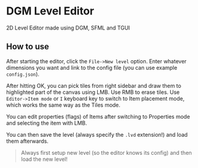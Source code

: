 # DGM Level Editor
 2D Level Editor made using DGM, SFML and TGUI

## How to use

After starting the editor, click the `File->New level` option. Enter whatever dimensions you want and link to the config file (you can use example `config.json`).

After hitting OK, you can pick tiles from right sidebar and draw them to highlighted part of the canvas using LMB. Use RMB to erase tiles. Use `Editor->Item mode` or `I` keyboard key to switch to Item placement mode, which works the same way as the Tiles mode.

You can edit properties (flags) of Items after switching to Properties mode and selecting the item with LMB.

You can then save the level (always specify the `.lvd` extension!) and load them afterwards.

> Always first setup new level (so the editor knows its config) and then load the new level!